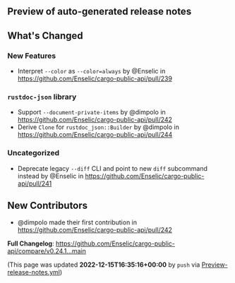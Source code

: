 ## Preview of auto-generated release notes
<!-- Release notes generated using configuration in .github/release.yml at main -->

## What's Changed
### New Features
* Interpret `--color` as `--color=always` by @Enselic in https://github.com/Enselic/cargo-public-api/pull/239
### `rustdoc-json` library
* Support `--document-private-items` by @dimpolo in https://github.com/Enselic/cargo-public-api/pull/242
* Derive `Clone` for `rustdoc_json::Builder` by @dimpolo in https://github.com/Enselic/cargo-public-api/pull/244
### Uncategorized
* Deprecate legacy `--diff` CLI and point to new `diff` subcommand instead by @Enselic in https://github.com/Enselic/cargo-public-api/pull/241

## New Contributors
* @dimpolo made their first contribution in https://github.com/Enselic/cargo-public-api/pull/242

**Full Changelog**: https://github.com/Enselic/cargo-public-api/compare/v0.24.1...main


(This page was updated **2022-12-15T16:35:16+00:00** by `push` via [Preview-release-notes.yml](https://github.com/Enselic/cargo-public-api/actions/runs/3706044580))
